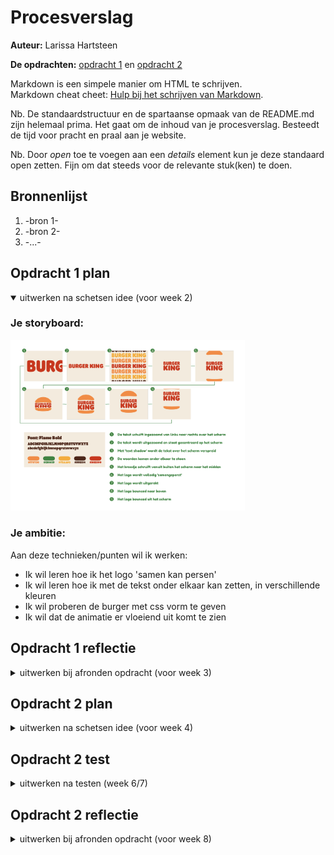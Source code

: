 # Procesverslag
**Auteur:** Larissa Hartsteen

**De opdrachten:** [opdracht 1](opdracht1/index.html) en [opdracht 2](opdracht2/index.html)


Markdown is een simpele manier om HTML te schrijven.  
Markdown cheat cheet: [Hulp bij het schrijven van Markdown](https://github.com/adam-p/markdown-here/wiki/Markdown-Cheatsheet).

Nb. De standaardstructuur en de spartaanse opmaak van de README.md zijn helemaal prima. Het gaat om de inhoud van je procesverslag. Besteedt de tijd voor pracht en praal aan je website.

Nb. Door *open* toe te voegen aan een *details* element kun je deze standaard open zetten. Fijn om dat steeds voor de relevante stuk(ken) te doen.



## Bronnenlijst
  1. -bron 1-
  2. -bron 2-
  3. -...-



## Opdracht 1 plan

<details open>
  <summary>uitwerken na schetsen idee (voor week 2)</summary>


  ### Je storyboard:
  <img src="readme-images/storyboard.png" width="375px" alt="storyboard voor opdracht 1">


  ### Je ambitie: 
  Aan deze technieken/punten wil ik werken:
  - Ik wil leren hoe ik het logo 'samen kan persen'
  - Ik wil leren hoe ik met de tekst onder elkaar kan zetten, in verschillende kleuren
  - Ik wil proberen de burger met css vorm te geven
  - Ik wil dat de animatie er vloeiend uit komt te zien
 
</details>



## Opdracht 1 reflectie

<details>
  <summary>uitwerken bij afronden opdracht (voor week 3)</summary>


  ### Je uitkomst - karakteristiek screenshot(s):
  <img src="readme-images/titel.png" width="375px" alt="uitomst opdracht 1">
  <img src="readme-images/textshadows.png" width="375px" alt="uitomst opdracht 1">
  <img src="readme-images/onder-elkaar.png" width="375px" alt="uitomst opdracht 1">
  <img src="readme-images/stretched.png" width="375px" alt="uitomst opdracht 1">
  <img src="readme-images/burger.png" width="375px" alt="uitomst opdracht 1">
  <img src="readme-images/burger-omhoog" width="375px" alt="uitomst opdracht 1">
  <img src="readme-images/burger-omhoog2" width="375px" alt="uitomst opdracht 1">
  <img src="readme-images/burger-omhoog3" width="375px" alt="uitomst opdracht 1">


  ### Dit ging goed/Heb ik geleerd: 
  - Ik heb geleerd hoe ik met textshadows een tekst/woorden onder elkaar kan zetten, met hun verschillende kleuren
    <img src="readme-images/textshadows.png" width="375px" alt="top">

  - Ik heb geleerd hoe je met border-radius een vorm met alleen css kan maken en animeren
    <img src="readme-images/burger.png" width="375px" alt="top">

  - Ik heb geleerd hoe ik meerdere animaties op één element kan zetten en laten afspelen
    <!-- <img src="readme-images/dummy-plaatje.svg" width="375px" alt="top"> -->

  - Ik heb geleerd hoe ik met transform elementen kan verplaatsen
    <img src="readme-images/burger-omhoog2.png" width="375px" alt="top">


  ### Dit was lastig/Is niet gelukt:
  Korte omschrijving met plaatje(s)

  <img src="readme-images/dummy-plaatje.svg" width="375px" alt="bummer">
</details>



## Opdracht 2 plan

<details>
  <summary>uitwerken na schetsen idee (voor week 4)</summary>


  ### Je ontwerp:
  <img src="readme-images/dummy-plaatje.svg" width="375px" alt="ontwerp opdracht 2">


  ### Je ambitie: 
  Aan deze technieken/punten wil ik werken:
  - punt 1
  - punt 2
  - nog een punt
  - ...
</details>



## Opdracht 2 test

<details>
  <summary>uitwerken na testen (week 6/7)</summary>

  Neem minimaal 5 bevindingen op:



  ### Bevinding 1:
  Omschrijving van wat er nog niet orde was (tekst en afbeeding(en)).

  #### oplossing:
  Beschrijving hoe je het hebt hebt opgelost of als het niet gelukt is hoe je het zou oplossen (tekst en afbeeding(en)).



  ### Bevinding 2:
  Omschrijving van wat er nog niet orde was (tekst en afbeeding(en)).

  #### oplossing:
  Beschrijving hoe je het hebt hebt opgelost of als het niet gelukt is hoe je het zou oplossen (tekst en afbeeding(en)).



  ### Bevinding 3:
  ...
</details>



## Opdracht 2 reflectie

<details>
  <summary>uitwerken bij afronden opdracht (voor week 8)</summary>

  ### Je uitkomst - karakteristiek screenshot(s):
  <img src="readme-images/dummy-plaatje.svg" width="375px" alt="uitkomst opdracht 2">


  ### Dit ging goed/Heb ik geleerd: 
  Korte omschrijving met plaatje(s)

  <img src="readme-images/dummy-plaatje.svg" width="375px" alt="top">


  ### Dit was lastig/Is niet gelukt:
  Korte omschrijving met plaatje(s)

  <img src="readme-images/dummy-plaatje.svg" width="375px" alt="bummer">
</details>